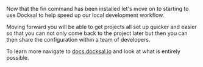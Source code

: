 Now that the fin command has been installed let's move on to starting
to use Docksal to help speed up our local development workflow.

Moving forward you will be able to get projects all set up quicker and easier
so that you can not only come back to the project later but then you can then
share the configuration within a team of developers.

To learn more navigate to [docs.docksal.io](https://docs.docksal.io) and look at
what is entirely possible.